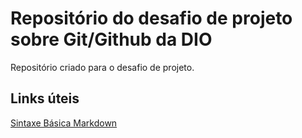 # Repositório do desafio de projeto sobre Git/Github da DIO
Repositório criado para o desafio de projeto.

## Links úteis
[Sintaxe Básica Markdown](markdown.org/basic-syntax) 

